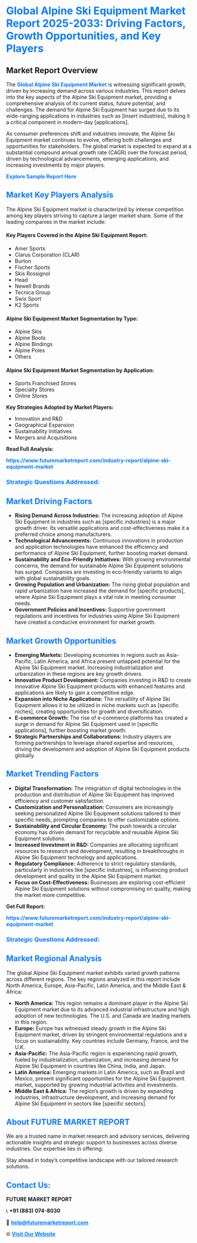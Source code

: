 <h1 style="color: #007BFF;">Global Alpine Ski Equipment Market Report 2025-2033: Driving Factors, Growth Opportunities, and Key Players</h1>

<section id="overview">
<h2>Market Report Overview</h2>
<p>The <a href="https://www.futuremarketreport.com/industry-report/alpine-ski-equipment-market" style="color: #007BFF; text-decoration: none;"><strong>Global Alpine Ski Equipment Market</strong></a> is witnessing significant growth, driven by increasing demand across various industries. This report delves into the key aspects of the Alpine Ski Equipment market, providing a comprehensive analysis of its current status, future potential, and challenges. The demand for Alpine Ski Equipment has surged due to its wide-ranging applications in industries such as [insert industries], making it a critical component in modern-day [applications].</p>
<p>As consumer preferences shift and industries innovate, the Alpine Ski Equipment market continues to evolve, offering both challenges and opportunities for stakeholders. The global market is expected to expand at a substantial compound annual growth rate (CAGR) over the forecast period, driven by technological advancements, emerging applications, and increasing investments by major players.</p>
</section>

<section id="overview">
<p><a href="https://www.futuremarketreport.com/request-sample/reportId=61834" style="color: #007BFF; text-decoration: none;"><strong>Explore Sample Report Here</strong></a></p>
</section>

<section id="key-players">
<h2 style="color: #007BFF;">Market Key Players Analysis</h2>
<p>The Alpine Ski Equipment market is characterized by intense competition among key players striving to capture a larger market share. Some of the leading companies in the market include:</p>
<h4>Key Players Covered in the Alpine Ski Equipment Report:</h4>
<ul><li>Amer Sports</li><li>Clarus Corporation (CLAR)</li><li>Burton</li><li>Fischer Sports</li><li>Skis Rossignol</li><li>Head</li><li>Newell Brands</li><li>Tecnica Group</li><li>Swix Sport</li><li>K2 Sports</li></ul>
<h4>Alpine Ski Equipment Market Segmentation by Type:</h4>
<ul><li>Alpine Skis</li><li>Alpine Boots</li><li>Alpine Bindings</li><li>Alpine Poles</li><li>Others</li></ul>

<h4>Alpine Ski Equipment Market Segmentation by Application:</h4>
<ul><li>Sports Franchised Stores</li><li>Specialty Stores</li><li>Online Stores</li></ul>
<p><strong>Key Strategies Adopted by Market Players:</strong></p>
<ul>
<li>Innovation and R&D</li>
<li>Geographical Expansion</li>
<li>Sustainability Initiatives</li>
<li>Mergers and Acquisitions</li>
</ul>
</section>

<section>
<p><strong>Read Full Analysis: </strong></p><a href="https://www.futuremarketreport.com/industry-report/alpine-ski-equipment-market" style="color: #007BFF; text-decoration: none;"><strong>https://www.futuremarketreport.com/industry-report/alpine-ski-equipment-market</strong></a>
<h3 style="color: #007BFF;">Strategic Questions Addressed:</h3>
</section>

<section id="driving-factors">
<h2 style="color: #007BFF;">Market Driving Factors</h2>
<ul>
<li><strong>Rising Demand Across Industries:</strong> The increasing adoption of Alpine Ski Equipment in industries such as [specific industries] is a major growth driver. Its versatile applications and cost-effectiveness make it a preferred choice among manufacturers.</li>
<li><strong>Technological Advancements:</strong> Continuous innovations in production and application technologies have enhanced the efficiency and performance of Alpine Ski Equipment, further boosting market demand.</li>
<li><strong>Sustainability and Eco-Friendly Initiatives:</strong> With growing environmental concerns, the demand for sustainable Alpine Ski Equipment solutions has surged. Companies are investing in eco-friendly variants to align with global sustainability goals.</li>
<li><strong>Growing Population and Urbanization:</strong> The rising global population and rapid urbanization have increased the demand for [specific products], where Alpine Ski Equipment plays a vital role in meeting consumer needs.</li>
<li><strong>Government Policies and Incentives:</strong> Supportive government regulations and incentives for industries using Alpine Ski Equipment have created a conducive environment for market growth.</li>
</ul>
</section>

<section id="growth-opportunities">
<h2 style="color: #007BFF;">Market Growth Opportunities</h2>
<ul>
<li><strong>Emerging Markets:</strong> Developing economies in regions such as Asia-Pacific, Latin America, and Africa present untapped potential for the Alpine Ski Equipment market. Increasing industrialization and urbanization in these regions are key growth drivers.</li>
<li><strong>Innovative Product Development:</strong> Companies investing in R&D to create innovative Alpine Ski Equipment products with enhanced features and applications are likely to gain a competitive edge.</li>
<li><strong>Expansion into Niche Applications:</strong> The versatility of Alpine Ski Equipment allows it to be utilized in niche markets such as [specific niches], creating opportunities for growth and diversification.</li>
<li><strong>E-commerce Growth:</strong> The rise of e-commerce platforms has created a surge in demand for Alpine Ski Equipment used in [specific applications], further boosting market growth.</li>
<li><strong>Strategic Partnerships and Collaborations:</strong> Industry players are forming partnerships to leverage shared expertise and resources, driving the development and adoption of Alpine Ski Equipment products globally.</li>
</ul>
</section>

<section id="trending-factors">
<h2 style="color: #007BFF;">Market Trending Factors</h2>
<ul>
<li><strong>Digital Transformation:</strong> The integration of digital technologies in the production and distribution of Alpine Ski Equipment has improved efficiency and customer satisfaction.</li>
<li><strong>Customization and Personalization:</strong> Consumers are increasingly seeking personalized Alpine Ski Equipment solutions tailored to their specific needs, prompting companies to offer customizable options.</li>
<li><strong>Sustainability and Circular Economy:</strong> The push towards a circular economy has driven demand for recyclable and reusable Alpine Ski Equipment solutions.</li>
<li><strong>Increased Investment in R&D:</strong> Companies are allocating significant resources to research and development, resulting in breakthroughs in Alpine Ski Equipment technology and applications.</li>
<li><strong>Regulatory Compliance:</strong> Adherence to strict regulatory standards, particularly in industries like [specific industries], is influencing product development and quality in the Alpine Ski Equipment market.</li>
<li><strong>Focus on Cost-Effectiveness:</strong> Businesses are exploring cost-efficient Alpine Ski Equipment solutions without compromising on quality, making the market more competitive.</li>
</ul>
</section>

<section>
<p><strong>Get Full Report: </strong></p><a href="https://www.futuremarketreport.com/industry-report/alpine-ski-equipment-market" style="color: #007BFF; text-decoration: none;"><strong>https://www.futuremarketreport.com/industry-report/alpine-ski-equipment-market</strong></a>
<h3 style="color: #007BFF;">Strategic Questions Addressed:</h3>
</section>


<section id="regional-analysis">
<h2 style="color: #007BFF;">Market Regional Analysis</h2>
<p>The global Alpine Ski Equipment market exhibits varied growth patterns across different regions. The key regions analyzed in this report include North America, Europe, Asia-Pacific, Latin America, and the Middle East & Africa:</p>
<ul>
<li><strong>North America:</strong> This region remains a dominant player in the Alpine Ski Equipment market due to its advanced industrial infrastructure and high adoption of new technologies. The U.S. and Canada are leading markets in this region.</li>
<li><strong>Europe:</strong> Europe has witnessed steady growth in the Alpine Ski Equipment market, driven by stringent environmental regulations and a focus on sustainability. Key countries include Germany, France, and the U.K.</li>
<li><strong>Asia-Pacific:</strong> The Asia-Pacific region is experiencing rapid growth, fueled by industrialization, urbanization, and increasing demand for Alpine Ski Equipment in countries like China, India, and Japan.</li>
<li><strong>Latin America:</strong> Emerging markets in Latin America, such as Brazil and Mexico, present significant opportunities for the Alpine Ski Equipment market, supported by growing industrial activities and investments.</li>
<li><strong>Middle East & Africa:</strong> The region’s growth is driven by expanding industries, infrastructure development, and increasing demand for Alpine Ski Equipment in sectors like [specific sectors].</li>
</ul>
</section>

<footer>
<h2 style="color: #007BFF;">About FUTURE MARKET REPORT</h2>
<p>We are a trusted name in market research and advisory services, delivering actionable insights and strategic support to businesses across diverse industries. Our expertise lies in offering:</p>

<p>Stay ahead in today’s competitive landscape with our tailored research solutions.</p>

<h2 style="color: #007BFF;">Contact Us:</h2>
<p><strong>FUTURE MARKET REPORT</strong></p>
<p>📞 <strong>+91 (883) 074-8030</strong></p>
<p>📧 <strong><a href="mailto:help@futuremarketreport.com" style="color: #007BFF;">help@futuremarketreport.com</a></strong></p>
<p>🌐 <strong><a href="https://www.futuremarketreport.com/" style="color: #007BFF;">Visit Our Website</a></strong></p>
</footer>
